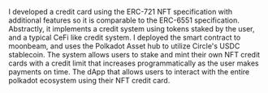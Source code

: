 I developed a credit card using the ERC-721 NFT specification with additional features so it is comparable to the ERC-6551 specification. Abstractly, it implements a credit system using tokens staked by the user, and a typical CeFi like credit system. I deployed the smart contract to moonbeam, and uses the Polkadot Asset hub to utilize Circle's USDC stablecoin. The system allows users to stake and mint their own NFT credit cards with a credit limit that increases programmatically as the user makes payments on time. The dApp that allows users to interact with the entire polkadot ecosystem using their NFT credit card.
